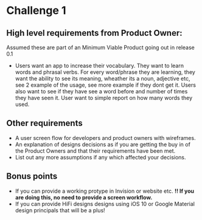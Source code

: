# Challenge 1

## High level requirements from Product Owner:
Assumed these are part of an Minimum Viable Product going out in release 0.1
- Users want an app to increase their vocabulary. They want to learn words and phrasal verbs. For every word/phrase  they are learning, they
want the ability to see its meaning, wheather its a noun, adjective etc, see 2 example of the usage, see more example if they dont get it.
Users also want to see if they have see a word before and number of times they have seen it. User want to simple report on how many words they used.

## Other requirements
- A user screen flow for developers and product owners with wireframes.
- An explanation of designs decisions as if you are getting the buy in of the Product Owners and that their requirements have been met. 
- List out any more assumptions if any which affected your decisions.

## Bonus points 
- If you can provide a working protype in Invision or website etc. **!! If you are doing this, no need to provide a screen workflow.**
- If you can provide HiFi designs designs using iOS 10 or Google Material design principals that will be a plus!
